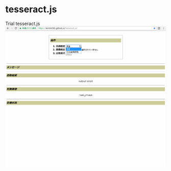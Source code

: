 # tesseract.js
Trial tesseract.js
<img src="./demo.gif" alt="fancy demo gif" title="Demo" style="max-width:100%;">
